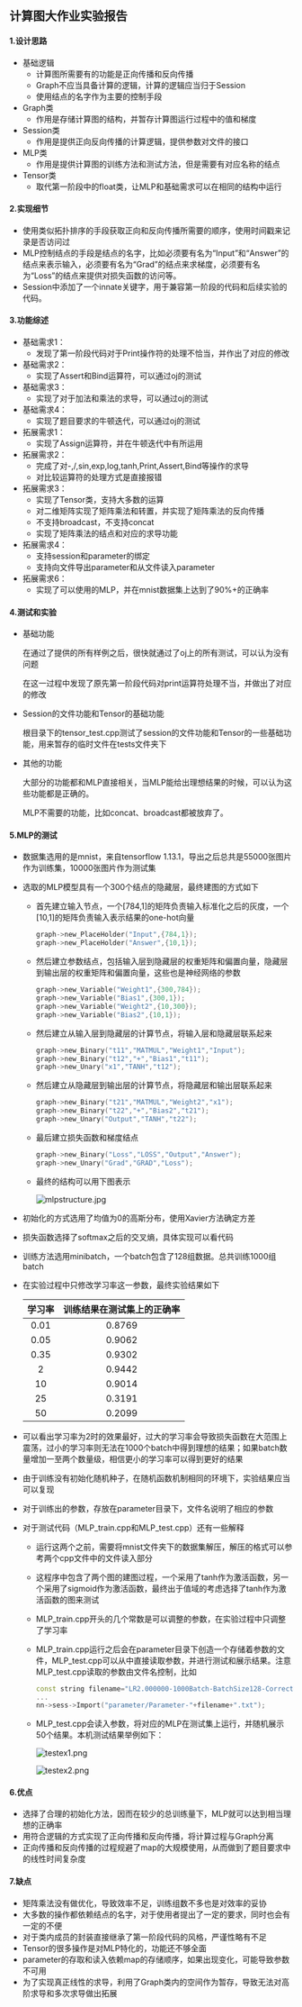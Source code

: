 ## 计算图大作业实验报告

#### 1.设计思路

+ 基础逻辑
  + 计算图所需要有的功能是正向传播和反向传播
  + Graph不应当具备计算的逻辑，计算的逻辑应当归于Session
  + 使用结点的名字作为主要的控制手段
+ Graph类
  + 作用是存储计算图的结构，并暂存计算图运行过程中的值和梯度
+ Session类
  + 作用是提供正向反向传播的计算逻辑，提供参数对文件的接口
+ MLP类
  + 作用是提供计算图的训练方法和测试方法，但是需要有对应名称的结点
+ Tensor类
  + 取代第一阶段中的float类，让MLP和基础需求可以在相同的结构中运行

#### 2.实现细节

+ 使用类似拓扑排序的手段获取正向和反向传播所需要的顺序，使用时间戳来记录是否访问过
+ MLP控制结点的手段是结点的名字，比如必须要有名为“Input”和“Answer”的结点来表示输入，必须要有名为“Grad”的结点来求梯度，必须要有名为“Loss”的结点来提供对损失函数的访问等。
+ Session中添加了一个innate关键字，用于兼容第一阶段的代码和后续实验的代码。

#### 3.功能综述

+ 基础需求1：
  + 发现了第一阶段代码对于Print操作符的处理不恰当，并作出了对应的修改
+ 基础需求2：
  + 实现了Assert和Bind运算符，可以通过oj的测试
+ 基础需求3：
  + 实现了对于加法和乘法的求导，可以通过oj的测试
+ 基础需求4：
  + 实现了题目要求的牛顿迭代，可以通过oj的测试
+ 拓展需求1：
  + 实现了Assign运算符，并在牛顿迭代中有所运用
+ 拓展需求2：
  + 完成了对-,/,sin,exp,log,tanh,Print,Assert,Bind等操作的求导
  + 对比较运算符的处理方式是直接报错
+ 拓展需求3：
  + 实现了Tensor类，支持大多数的运算
  + 对二维矩阵实现了矩阵乘法和转置，并实现了矩阵乘法的反向传播
  + 不支持broadcast，不支持concat
  + 实现了矩阵乘法的结点和对应的求导功能
+ 拓展需求4：
  + 支持session和parameter的绑定
  + 支持向文件导出parameter和从文件读入parameter
+ 拓展需求6：
  + 实现了可以使用的MLP，并在mnist数据集上达到了90%+的正确率

#### 4.测试和实验

+ 基础功能

  在通过了提供的所有样例之后，很快就通过了oj上的所有测试，可以认为没有问题

  在这一过程中发现了原先第一阶段代码对print运算符处理不当，并做出了对应的修改

+ Session的文件功能和Tensor的基础功能

  根目录下的tensor_test.cpp测试了session的文件功能和Tensor的一些基础功能，用来暂存的临时文件在tests文件夹下

+ 其他的功能

  大部分的功能都和MLP直接相关，当MLP能给出理想结果的时候，可以认为这些功能都是正确的。
  
  MLP不需要的功能，比如concat、broadcast都被放弃了。

#### 5.MLP的测试

+ 数据集选用的是mnist，来自tensorflow 1.13.1，导出之后总共是55000张图片作为训练集，10000张图片作为测试集

+ 选取的MLP模型具有一个300个结点的隐藏层，最终建图的方式如下

  + 首先建立输入节点，一个[784,1]的矩阵负责输入标准化之后的灰度，一个[10,1]的矩阵负责输入表示结果的one-hot向量

    ```c++
    graph->new_PlaceHolder("Input",{784,1});
    graph->new_PlaceHolder("Answer",{10,1});
    ```

  + 然后建立参数结点，包括输入层到隐藏层的权重矩阵和偏置向量，隐藏层到输出层的权重矩阵和偏置向量，这些也是神经网络的参数

    ```c++
    graph->new_Variable("Weight1",{300,784});
    graph->new_Variable("Bias1",{300,1});
    graph->new_Variable("Weight2",{10,300});
    graph->new_Variable("Bias2",{10,1});
    ```

  + 然后建立从输入层到隐藏层的计算节点，将输入层和隐藏层联系起来

    ```c++
    graph->new_Binary("t11","MATMUL","Weight1","Input");
    graph->new_Binary("t12","+","Bias1","t11");
    graph->new_Unary("x1","TANH","t12");
    ```

  + 然后建立从隐藏层到输出层的计算节点，将隐藏层和输出层联系起来

    ```c++
    graph->new_Binary("t21","MATMUL","Weight2","x1");
    graph->new_Binary("t22","+","Bias2","t21");
    graph->new_Unary("Output","TANH","t22");
    ```

  + 最后建立损失函数和梯度结点

    ```c++
    graph->new_Binary("Loss","LOSS","Output","Answer");
    graph->new_Unary("Grad","GRAD","Loss");
    ```

  + 最终的结构可以用下图表示

    ![mlpstructure.jpg](/picture/MLP_structure.jpg)

+ 初始化的方式选用了均值为0的高斯分布，使用Xavier方法确定方差

+ 损失函数选择了softmax之后的交叉熵，具体实现可以看代码

+ 训练方法选用minibatch，一个batch包含了128组数据。总共训练1000组batch

+ 在实验过程中只修改学习率这一参数，最终实验结果如下

  | 学习率 | 训练结果在测试集上的正确率 |
  | :----: | :------------------------: |
  |  0.01  |           0.8769           |
  |  0.05  |           0.9062           |
  |  0.35  |           0.9302           |
  |   2    |           0.9442           |
  |   10   |           0.9014           |
  |   25   |           0.3191           |
  |   50   |           0.2099           |

+ 可以看出学习率为2时的效果最好，过大的学习率会导致损失函数在大范围上震荡，过小的学习率则无法在1000个batch中得到理想的结果；如果batch数量增加一至两个数量级，相信更小的学习率可以得到更好的结果

+ 由于训练没有初始化随机种子，在随机函数机制相同的环境下，实验结果应当可以复现

+ 对于训练出的参数，存放在parameter目录下，文件名说明了相应的参数

+ 对于测试代码（MLP_train.cpp和MLP_test.cpp）还有一些解释

  + 运行这两个之前，需要将mnist文件夹下的数据集解压，解压的格式可以参考两个cpp文件中的文件读入部分

  + 这程序中包含了两个图的建图过程，一个采用了tanh作为激活函数，另一个采用了sigmoid作为激活函数，最终出于值域的考虑选择了tanh作为激活函数的图来测试

  + MLP_train.cpp开头的几个常数是可以调整的参数，在实验过程中只调整了学习率

  + MLP_train.cpp运行之后会在parameter目录下创造一个存储着参数的文件，MLP_test.cpp可以从中直接读取参数，并进行测试和展示结果。注意MLP_test.cpp读取的参数由文件名控制，比如

    ```c++
    const string filename="LR2.000000-1000Batch-BatchSize128-Correct9442-Graph2";
    ...
    nn->sess->Import("parameter/Parameter-"+filename+".txt");
    ```

  + MLP_test.cpp会读入参数，将对应的MLP在测试集上运行，并随机展示50个结果。本机测试结果举例如下：

    ![testex1.png](/picture/test_ex2.png)

    ![testex2.png](/picture/test_ex1.png)

#### 6.优点

+ 选择了合理的初始化方法，因而在较少的总训练量下，MLP就可以达到相当理想的正确率
+ 用符合逻辑的方式实现了正向传播和反向传播，将计算过程与Graph分离
+ 正向传播和反向传播的过程规避了map的大规模使用，从而做到了题目要求中的线性时间复杂度

#### 7.缺点

+ 矩阵乘法没有做优化，导致效率不足，训练组数不多也是对效率的妥协
+ 大多数的操作都依赖结点的名字，对于使用者提出了一定的要求，同时也会有一定的不便
+ 对于类内成员的封装直接继承了第一阶段代码的风格，严谨性略有不足
+ Tensor的很多操作是对MLP特化的，功能还不够全面
+ parameter的存取和读入依赖map的存储顺序，如果出现变化，可能导致参数不可用
+ 为了实现真正线性的求导，利用了Graph类内的空间作为暂存，导致无法对高阶求导和多次求导做出拓展

